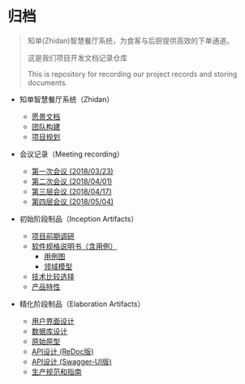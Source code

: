 # 归档
>  知单(Zhidan)智慧餐厅系统，为食客与后厨提供高效的下单通道。
>
>  这是我们项目开发文档记录仓库
>
>  This is repository for recording our project records and storing documents.



- 知单智慧餐厅系统（Zhidan）
  - [愿景文档](docs/Vision.md)
  - [团队构建](docs/Team-profile.md)
  - [项目规划](docs/About.md)
- 会议记录（Meeting recording）
  - [第一次会议 (2018/03/23)](docs/meeting-recordings/Meeting-rec-20180323.md)
  - [第二次会议 (2018/04/01)](docs/meeting-recordings/Meeting-rec-20180401.md)
  - [第三层会议 (2018/04/17)](docs/meeting-recordings/Meeting-rec-20180417.md)
  - [第四层会议 (2018/05/04)](docs/meeting-recordings/Meeting-rec-20180504.md)



- 初始阶段制品（Inception Artifacts）
  - [项目前期调研](docs/Inception/Investigation.md)
  - [软件规格说明书（含用例）](docs/Inception/Software-Requirement-Specification.md)
    - [用例图](./docs/Inception/Use-Case-Diagram.md)
    - [领域模型](./docs/Inception/Domain-Model.md)
  - [技术比较选择](docs/Inception/Comparation-Selection.md)
  - [产品特性](./docs/Inception/Product-Backlog.md)
- 精化阶段制品（Elaboration Artifacts）

  - [用户界面设计](docs/Elaboration/UI-Design.md)
  - [数据库设计](docs/Elaboration/DB-Design.md)
  - [原始原型](https://github.com/Zhidan-System/prototype)
  - [API设计 (ReDoc版)](https://zhidan-system.github.io/API/#tag/Restaurant) 
  - [API设计 (Swagger-UI版)](https://zhidan-system.github.io/API/swagger-ui/#/Restaurant)
  - [生产规范和指南](docs/Elaboration/Production-Specifications-and-Guidelines.md)


